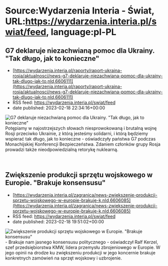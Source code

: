 # Source:Wydarzenia Interia - Świat, URL:https://wydarzenia.interia.pl/swiat/feed, language:pl-PL

## G7 deklaruje niezachwianą pomoc dla Ukrainy. "Tak długo, jak to konieczne"
 - [https://wydarzenia.interia.pl/raporty/raport-ukraina-rosja/aktualnosci/news-g7-deklaruje-niezachwiana-pomoc-dla-ukrainy-tak-dlugo-jak-to,nId,6606111](https://wydarzenia.interia.pl/raporty/raport-ukraina-rosja/aktualnosci/news-g7-deklaruje-niezachwiana-pomoc-dla-ukrainy-tak-dlugo-jak-to,nId,6606111)
 - RSS feed: https://wydarzenia.interia.pl/swiat/feed
 - date published: 2023-02-18 22:34:16+00:00

<p><a href="https://wydarzenia.interia.pl/raporty/raport-ukraina-rosja/aktualnosci/news-g7-deklaruje-niezachwiana-pomoc-dla-ukrainy-tak-dlugo-jak-to,nId,6606111"><img align="left" alt="G7 deklaruje niezachwianą pomoc dla Ukrainy. &quot;Tak długo, jak to konieczne&quot;" src="https://i.iplsc.com/g7-deklaruje-niezachwiana-pomoc-dla-ukrainy-tak-dlugo-jak-to/000GS3OI8Y60HEMV-C321.jpg" /></a>Potępiamy w najostrzejszych słowach niesprowokowaną i brutalną wojnę Rosji przeciwko Ukrainie, z którą jesteśmy solidarni, i którą będziemy wspierać tak długo, jak to konieczne - oświadczyły państwa G7 podczas Monachijskiej Konferencji Bezpieczeństwa. Zdaniem członków grupy Rosja prowadzi także nieodpowiedzialną retorykę nuklearną.</p><br clear="all" />

## Zwiększenie produkcji sprzętu wojskowego w Europie. "Brakuje konsensusu"
 - [https://wydarzenia.interia.pl/zagranica/news-zwiekszenie-produkcji-sprzetu-wojskowego-w-europie-brakuje-k,nId,6606085](https://wydarzenia.interia.pl/zagranica/news-zwiekszenie-produkcji-sprzetu-wojskowego-w-europie-brakuje-k,nId,6606085)
 - RSS feed: https://wydarzenia.interia.pl/swiat/feed
 - date published: 2023-02-18 19:51:02+00:00

<p><a href="https://wydarzenia.interia.pl/zagranica/news-zwiekszenie-produkcji-sprzetu-wojskowego-w-europie-brakuje-k,nId,6606085"><img align="left" alt="Zwiększenie produkcji sprzętu wojskowego w Europie. &quot;Brakuje konsensusu&quot;" src="https://i.iplsc.com/zwiekszenie-produkcji-sprzetu-wojskowego-w-europie-brakuje-k/000GS34UXHLK2LS9-C321.jpg" /></a>- Brakuje nam jasnego konsensusu politycznego - oświadczył Ralf Kerzel, szef przedsiębiorstwa KMW, lidera przemysłu zbrojeniowego w Europie. W jego opinii na drodze ku zwiększeniu produkcji w jego koncernie brakuje konkretnych zamówień na sprzęt wojskowy i uzbrojenie. </p><br clear="all" />

